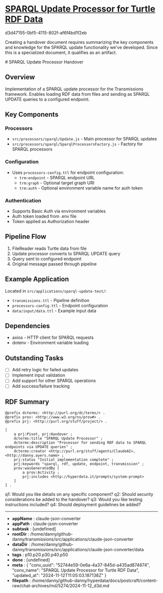 # [SPARQL Update Processor for Turtle RDF Data](https://claude.ai/chat/52744e59-0e6a-4a37-845d-a435ad874674)

d3d47155-0bf5-4115-802f-af6f4bd1f2eb

 <antThinking>Creating a handover document requires summarizing the key components and knowledge for the SPARQL update functionality we've developed. Since this is a specialized document, it qualifies as an artifact.</antThinking>

<antArtifact identifier="sparql-handover" type="text/markdown" title="SPARQL Update Processor Handover Document">
# SPARQL Update Processor Handover

## Overview
Implementation of a SPARQL update processor for the Transmissions framework. Enables loading RDF data from files and sending as SPARQL UPDATE queries to a configured endpoint.

## Key Components

### Processors
- `src/processors/sparql/Update.js` - Main processor for SPARQL updates
- `src/processors/sparql/SparqlProcessorsFactory.js` - Factory for SPARQL processors

### Configuration
- Uses `processors-config.ttl` for endpoint configuration:
  - `trm:endpoint` - SPARQL endpoint URL
  - `trm:graph` - Optional target graph URI
  - `trm:auth` - Optional environment variable name for auth token

### Authentication
- Supports Basic Auth via environment variables
- Auth token loaded from .env file
- Token applied as Authorization header

## Pipeline Flow
1. FileReader reads Turtle data from file
2. Update processor converts to SPARQL UPDATE query
3. Query sent to configured endpoint
4. Original message passed through pipeline

## Example Application
Located in `src/applications/sparql-update-test/`:
- `transmissions.ttl` - Pipeline definition
- `processors-config.ttl` - Endpoint configuration
- `data/input/data.ttl` - Example input data

## Dependencies
- axios - HTTP client for SPARQL requests
- dotenv - Environment variable loading

## Outstanding Tasks
- [ ] Add retry logic for failed updates
- [ ] Implement input validation
- [ ] Add support for other SPARQL operations
- [ ] Add success/failure tracking

## RDF Summary
```turtle
@prefix dcterms: <http://purl.org/dc/terms/> .
@prefix prov: <http://www.w3.org/ns/prov#> .
@prefix prj: <http://purl.org/stuff/project/> .

[
    a prj:Pivot, prj:Handover ;
    dcterms:title "SPARQL Update Processor" ;
    dcterms:description "Processor for sending RDF data to SPARQL endpoints via UPDATE queries" ;
    dcterms:creator <http://purl.org/stuff/agents/ClaudeAI>, <http://danny.ayers.name> ;
    prj:status "Initial implementation complete" ;
    prj:keywords "sparql, rdf, update, endpoint, transmission" ;
    prov:wasGeneratedBy [
        a prov:Activity ;
        prj:includes <http://hyperdata.it/prompts/system-prompt>
    ]
] .
```
</antArtifact>

q1: Would you like details on any specific component?
q2: Should security considerations be added to the handover?
q3: Would you like testing instructions included?
q4: Should deployment guidelines be added?

---

* **appName** : claude-json-converter
* **appPath** : claude-json-converter
* **subtask** : [undefined]
* **rootDir** : /home/danny/github-danny/transmissions/src/applications/claude-json-converter
* **dataDir** : /home/danny/github-danny/transmissions/src/applications/claude-json-converter/data
* **tags** : p10.p20.p30.p40.p50
* **done** : [undefined]
* **meta** : {
  "conv_uuid": "52744e59-0e6a-4a37-845d-a435ad874674",
  "conv_name": "SPARQL Update Processor for Turtle RDF Data",
  "updated_at": "2024-11-12T11:05:03.187138Z"
}
* **filepath** : /home/danny/github-danny/hyperdata/docs/postcraft/content-raw/chat-archives/md/5274/2024-11-12_d3d.md